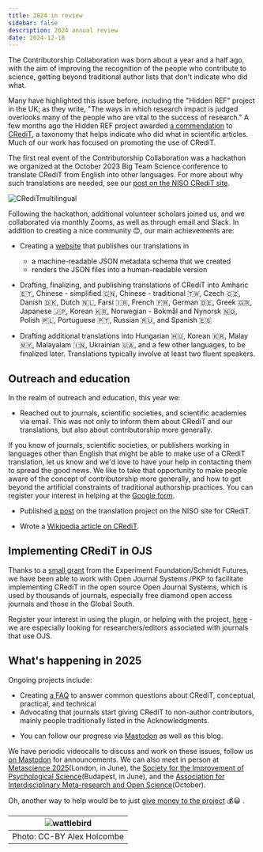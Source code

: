 ```yaml
---
title: 2024 in review
sidebar: false
description: 2024 annual review
date: 2024-12-18
---
```


The Contributorship Collaboration was born about a year and a half ago, with the aim of improving the recognition of the people who contribute to science, getting beyond traditional author lists that don't indicate who did what.

Many have highlighted this issue before, including the "Hidden REF" project in the UK; as they write, "The ways in which research impact is judged overlooks many of the people who are vital to the success of research."  A few months ago the Hidden REF project awarded [a commendation](https://credit.niso.org/updates/credit-recognised-in-uk-hidden-ref-awards/) to [CRediT](https://en.wikipedia.org/wiki/Contributor_Roles_Taxonomy), a taxonomy that helps indicate who did what in scientific articles. Much of our work has focused on promoting the use of CRediT.

The first real event of the Contributorship Collaboration was a hackathon we organized at the October 2023 Big Team Science conference to translate CRediT from English into other languages. For more about why such translations are needed, see our [post on the NISO CRediT site](https://credit.niso.org/updates/translating-credit-into-other-languages/).

![CRediTmultilingual](https://github.com/user-attachments/assets/e5e2191d-717b-44ba-8e38-f62fe496a8a9)

Following the hackathon, additional volunteer scholars joined us, and we collaborated via monthly Zooms, as well as through email and Slack. In addition to creating a nice community 😊, our main achievements are:

*   Creating a [website](https://contributorshipcollaboration.github.io/projects/translation/) that publishes our translations in
    *   a machine-readable JSON metadata schema that we created
    *   renders the JSON files into a human-readable version

*   Drafting, finalizing, and publishing translations of CRediT into Amharic 🇪🇹, Chinese - simplified 🇨🇳, Chinese - traditional 🇹🇼, Czech 🇨🇿, Danish 🇩🇰, Dutch 🇳🇱, Farsi 🇮🇷, French 🇫🇷, German 🇩🇪, Greek 🇬🇷, Japanese 🇯🇵, Korean 🇰🇷, Norwegian - Bokmål and Nynorsk 🇳🇴, Polish 🇵🇱, Portuguese 🇵🇹, Russian 🇷🇺, and Spanish 🇪🇸

- Drafting additional translations into Hungarian 🇭🇺, Korean 🇰🇷, Malay 🇲🇾, Malayalam 🇮🇳, Ukrainian 🇺🇦, and a few other languages, to be finalized later. Translations typically involve at least two fluent speakers.

## Outreach and education

In the realm of outreach and education, this year we:

- Reached out to journals, scientific societies, and scientific academies via email. This was not only to inform them about CRediT and our translations, but also about contributorship more generally.

If you know of journals, scientific societies, or publishers working in languages other than English that might be able to make use of a CRediT translation, let us know and we'd love to have your help in contacting them to spread the good news. We like to take that opportunity  to make people aware of the concept of contributorship more generally, and how to get beyond the artificial constraints of traditional authorship practices. You can register your interest in helping at the [Google form](https://forms.gle/haCAeBnHnQd79ySs6).

- Published [a post](https://credit.niso.org/updates/translating-credit-into-other-languages/) on the translation project on the NISO site for CRediT.

- Wrote a [Wikipedia article on CRediT](https://en.wikipedia.org/wiki/Contributor_Roles_Taxonomy).


## Implementing CRediT in OJS

Thanks to a [small grant](https://experiment.com/projects/let-s-increase-scientific-collaboration-by-giving-scientists-the-credit-they-deserve) 
from the Experiment Foundation/Schmidt Futures, we have been able to work with Open Journal Systems /PKP to facilitate implementing CRediT in the open source Open
Journal Systems, which is used by thousands of journals, especially free diamond open access journals and those in the Global South.

Register your interest in using the plugin, or helping with the project, [here](https://forms.gle/HHc5HJErd99ktvhJ9) - 
we are especially looking for researchers/editors associated with journals that use OJS.

## What's happening in 2025

Ongoing projects include:

*  Creating [a FAQ](https://contributorshipcollaboration.github.io/faq/) to answer common questions about CRediT, conceptual, practical, and technical
*  Advocating that journals start giving CRediT to non-author contributors, mainly people traditionally listed in the Acknowledgments.

- You can follow our progress via [Mastodon](https://neuromatch.social/@tenzingContrib) as well as this blog.

We have periodic videocalls to discuss and work on these issues, follow us [on Mastodon](https://neuromatch.social/@tenzingContrib) for announcements. We can also meet in person at [Metascience 2025](https://metascience.info/)(London, in June), the [Society for the Improvement of Psychological Science](https://www.improvingpsych.org/SIPS2025/)(Budapest, in June), and the [Association for Interdisciplinary Meta-research and Open Science](https://aimos.community/)(October).

Oh, another way to help would be to just [give money to the project](https://opencollective.com/tenzing) 💰😀 .

<!--content/blog/wattleb.JPG-->

| ![wattlebird](/images/wattleb.JPG) |
|:--:| 
| Photo: CC-BY Alex Holcombe |
